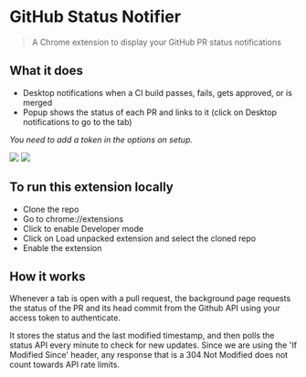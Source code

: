 # GitHub Status Notifier

> A Chrome extension to display your GitHub PR status notifications

## What it does

- Desktop notifications when a CI build passes, fails, gets approved, or is merged
- Popup shows the status of each PR and links to it (click on Desktop notifications to go to the tab)

*You need to add a token in the options on setup.*

![](screenshot.png)
![](screenshot-webstore2.png)


## To run this extension locally

- Clone the repo
- Go to chrome://extensions
- Click to enable Developer mode
- Click on Load unpacked extension and select the cloned repo
- Enable the extension

## How it works

Whenever a tab is open with a pull request, the background page requests the status of the PR and its head commit from the Github API using your access token to authenticate.

It stores the status and the last modified timestamp, and then polls the status API every minute to check for new updates. Since we are using the 'If Modified Since' header, any response that is a 304 Not Modified does not count towards API rate limits.
